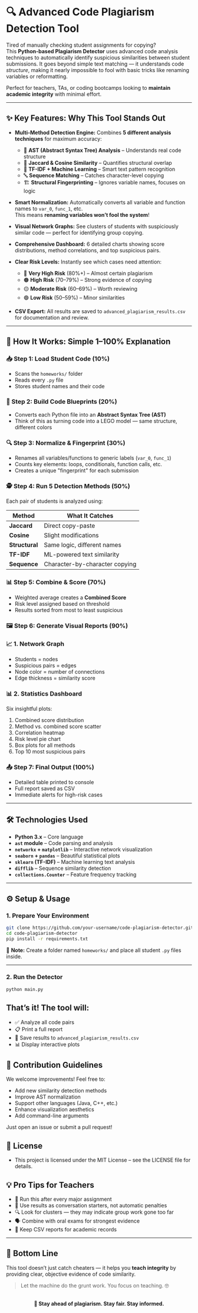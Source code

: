 # 🔍 Advanced Code Plagiarism Detection Tool

Tired of manually checking student assignments for copying?  
This **Python-based Plagiarism Detector** uses advanced code analysis techniques to automatically identify suspicious similarities between student submissions. It goes beyond simple text matching — it understands code *structure*, making it nearly impossible to fool with basic tricks like renaming variables or reformatting.

Perfect for teachers, TAs, or coding bootcamps looking to **maintain academic integrity** with minimal effort.

---

## ✨ Key Features: Why This Tool Stands Out

* **Multi-Method Detection Engine:**
  Combines **5 different analysis techniques** for maximum accuracy:
  - 🌲 **AST (Abstract Syntax Tree) Analysis** – Understands real code structure
  - 🔢 **Jaccard & Cosine Similarity** – Quantifies structural overlap
  - 🧠 **TF-IDF + Machine Learning** – Smart text pattern recognition
  - 🔤 **Sequence Matching** – Catches character-level copying
  - 🏗️ **Structural Fingerprinting** – Ignores variable names, focuses on logic

* **Smart Normalization:**
  Automatically converts all variable and function names to `var_0`, `func_1`, etc.  
  This means **renaming variables won’t fool the system**!

* **Visual Network Graphs:**
  See clusters of students with suspiciously similar code — perfect for identifying group copying.

* **Comprehensive Dashboard:**
  6 detailed charts showing score distributions, method correlations, and top suspicious pairs.

* **Clear Risk Levels:**
  Instantly see which cases need attention:
  - 🔴 **Very High Risk** (80%+) – Almost certain plagiarism
  - 🟠 **High Risk** (70–79%) – Strong evidence of copying
  - 🟡 **Moderate Risk** (60–69%) – Worth reviewing
  - 🟢 **Low Risk** (50–59%) – Minor similarities

* **CSV Export:**
  All results are saved to `advanced_plagiarism_results.csv` for documentation and review.

---

## 🚀 How It Works: Simple 1–100% Explanation

### 📥 Step 1: Load Student Code (10%)
- Scans the `homeworks/` folder
- Reads every `.py` file
- Stores student names and their code

### 🧱 Step 2: Build Code Blueprints (20%)
- Converts each Python file into an **Abstract Syntax Tree (AST)**
- Think of this as turning code into a LEGO model — same structure, different colors

### 🔍 Step 3: Normalize & Fingerprint (30%)
- Renames all variables/functions to generic labels (`var_0`, `func_1`)
- Counts key elements: loops, conditionals, function calls, etc.
- Creates a unique "fingerprint" for each submission

### 🕵️ Step 4: Run 5 Detection Methods (50%)
Each pair of students is analyzed using:

| Method | What It Catches |
|-------|-----------------|
| **Jaccard** | Direct copy-paste |
| **Cosine** | Slight modifications |
| **Structural** | Same logic, different names |
| **TF-IDF** | ML-powered text similarity |
| **Sequence** | Character-by-character copying |

### 📊 Step 5: Combine & Score (70%)
- Weighted average creates a **Combined Score**
- Risk level assigned based on threshold
- Results sorted from most to least suspicious

### 🖼️ Step 6: Generate Visual Reports (90%)

### 📈 1. Network Graph
- Students = nodes
- Suspicious pairs = edges
- Node color = number of connections
- Edge thickness = similarity score

### 📊 2. Statistics Dashboard
Six insightful plots:
1. Combined score distribution
2. Method vs. combined score scatter
3. Correlation heatmap
4. Risk level pie chart
5. Box plots for all methods
6. Top 10 most suspicious pairs

### 📤 Step 7: Final Output (100%)
- Detailed table printed to console
- Full report saved as CSV
- Immediate alerts for high-risk cases

---

## 🛠️ Technologies Used

- **Python 3.x** – Core language
- **`ast` module** – Code parsing and analysis
- **`networkx` + `matplotlib`** – Interactive network visualization
- **`seaborn` + `pandas`** – Beautiful statistical plots
- **`sklearn` (TF-IDF)** – Machine learning text analysis
- **`difflib`** – Sequence similarity detection
- **`collections.Counter`** – Feature frequency tracking

---

## ⚙️ Setup & Usage

### 1. Prepare Your Environment
```bash
git clone https://github.com/your-username/code-plagiarism-detector.git
cd code-plagiarism-detector
pip install -r requirements.txt
```

📝 **Note:** Create a folder named `homeworks/` and place all student `.py` files inside.

---

### 2. Run the Detector

```bash
python main.py
```

## That’s it! The tool will:

- ✅ Analyze all code pairs
- 📋 Print a full report
- 💾 Save results to `advanced_plagiarism_results.csv`
- 📊 Display interactive plots


## **🤝 Contribution Guidelines**

We welcome improvements! Feel free to:

- Add new similarity detection methods
- Improve AST normalization
- Support other languages (Java, C++, etc.)
- Enhance visualization aesthetics
- Add command-line arguments

Just open an issue or submit a pull request!

## 📄 License
- This project is licensed under the MIT License – see the LICENSE file for details.

## 💡 Pro Tips for Teachers

- 📅 Run this after every major assignment  
- 💬 Use results as conversation starters, not automatic penalties  
- 🔍 Look for clusters — they may indicate group work gone too far  
- 🗣️ Combine with oral exams for strongest evidence  
- 📁 Keep CSV reports for academic records  

---

## 🔎 Bottom Line  
This tool doesn’t just catch cheaters — it helps you **teach integrity** by providing clear, objective evidence of code similarity.

> Let the machine do the grunt work. You focus on teaching. 🤓

<br>

<div align="center">
  <strong>🌟 Stay ahead of plagiarism. Stay fair. Stay informed.</strong>
</div>

